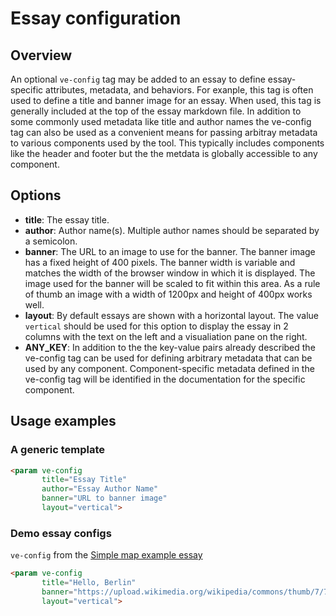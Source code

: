 # Essay configuration

## Overview

An optional `ve-config` tag may be added to an essay to define essay-specific attributes, metadata, and behaviors.  For exanple, this tag is often used to define a title and banner image for an essay.  When used, this tag is generally included at the top of the essay markdown file.  In addition to some commonly used metadata like title and author names the ve-config tag can also be used as a convenient means for passing arbitray metadata to various components used by the tool.  This typically includes components like the header and footer but the the metdata is globally accessible to any component.

## Options

- __title__:  The essay title.
- __author__:  Author name(s).  Multiple author names should be separated by a semicolon.
- __banner__:  The URL to an image to use for the banner.  The banner image has a fixed height of 400 pixels.  The banner width is variable and matches the width of the browser window in which it is displayed.  The image used for the banner will be scaled to fit within this area.  As a rule of thumb an image with a width of 1200px and height of 400px works well.
- __layout__:  By default essays are shown with a horizontal layout.  The value `vertical` should be used for this option to display the essay in 2 columns with the text on the left and a visualiation pane on the right.
- __ANY_KEY__:  In addition to the the key-value pairs already described the ve-config tag can be used for defining arbitrary metadata that can be used by any component.  Component-specific metadata defined in the ve-config tag will be identified in the documentation for the specific component.

## Usage examples

### A generic template

```html
<param ve-config
       title="Essay Title"
       author="Essay Author Name"
       banner="URL to banner image"
       layout="vertical">
```

### Demo essay configs

`ve-config` from the [Simple map example essay](/samples/simple-map.md)

```html
<param ve-config
       title="Hello, Berlin"
       banner="https://upload.wikimedia.org/wikipedia/commons/thumb/7/75/WorldMap-A_with_Frame.png/1024px-WorldMap-A_with_Frame.png"
       layout="vertical">
```